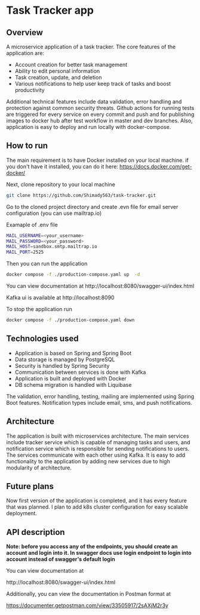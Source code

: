 # Task Tracker app

## Overview

A microservice application of a task tracker.
The core features of the application are:

- Account creation for better task management
- Ability to edit personal information
- Task creation, update, and deletion
- Various notifications to help user keep track of tasks and boost productivity

Additional technical features include data validation,
error handling and protection against common security threats.
Github actions for running tests are triggered for every service on every commit and push
and for publishing images to docker hub after test workflow in master and dev branches.
Also, application is easy to deploy and run locally with docker-compose.

## How to run

The main requirement is to have Docker installed on your local machine.
if you don't have it installed, you can do it here: https://docs.docker.com/get-docker/

Next, clone repository to your local machine

```bash
git clone https://github.com/Shimady563/task-tracker.git
```

Go to the cloned project directory and create .evn file 
for email server configuration (you can use mailtrap.io)

Examaple of .env file

```bash
MAIL_USERNAME=<your_username>
MAIL_PASSWORD=<your_password>
MAIL_HOST=sandbox.smtp.mailtrap.io
MAIL_PORT=2525
```

Then you can run the application

```bash
docker compose -f ./production-compose.yaml up  -d
```

You can view documentation at http://localhost:8080/swagger-ui/index.html

Kafka ui is available at http://localhost:8090

To stop the application run

```bash
docker compose -f ./production-compose.yaml down
```

## Technologies used

- Application is based on Spring and Spring Boot
- Data storage is managed by PostgreSQL
- Security is handled by Spring Security
- Communication between services is done with Kafka
- Application is built and deployed with Docker
- DB schema migration is handled with Liquibase

The validation, error handling, testing, mailing are implemented using Spring Boot features.
Notification types include email, sms, and push notifications.

## Architecture

The application is built with microservices architecture. 
The main services include tracker service which is capable of managing tasks and users, 
and notification service which is responsible for sending notifications to users. 
The services communicate with each other using Kafka.
It is easy to add functionality to the application by 
adding new services due to high modularity of architecture.

## Future plans

Now first version of the application is completed,
and it has every feature that was planned.
I plan to add k8s cluster configuration
for easy scalable deployment.

## API description

**Note: before you access any of the endpoints,
you should create an account and login into it. 
In swagger docs use login endpoint to login into account
instead of swagger's default login**

You can view documentation at 

http://localhost:8080/swagger-ui/index.html

Additionally, you can view the documentation in Postman format at

https://documenter.getpostman.com/view/33505917/2sAXjM2r3y